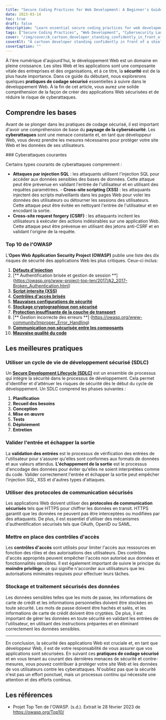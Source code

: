 ```yaml
---
title: "Secure Coding Practices for Web Development: A Beginner's Guide"
date: 2023-03-14
toc: true
draft: false
description: "Learn essential secure coding practices for web development to build secure web applications and reduce the risk of cyber attacks."
tags: ["Secure Coding Practices", "Web Development", "Cybersecurity Landscape", "OWASP Top Ten", "SQL Injection Attacks", "XSS", "CSRF", "Secure Development Lifecycle", "Input Validation", "Output Escaping", "Secure Communication Protocols", "Access Controls", "Data Storage and Handling", "Least Privilege", "Password Hashing", "Data Encryption", "Prepared Statements", "Sensitive Data", "Cyber Attacks", "Web Security"]
cover: "/img/cover/A_cartoon_developer_standing_confidently_in_front_of_a_shield.png"
coverAlt: "A cartoon developer standing confidently in front of a shield with a lock symbol while holding a laptop."
coverCaption: ""
---
```

 À l'ère numérique d'aujourd'hui, le développement Web est un domaine en pleine croissance. Les sites Web et les applications sont une composante vitale des entreprises et des organisations, et à ce titre, la **sécurité** est de la plus haute importance. Dans ce guide du débutant, nous explorerons quelques **pratiques de codage sécurisé** essentielles à suivre dans le développement Web. À la fin de cet article, vous aurez une solide compréhension de la façon de créer des applications Web sécurisées et de réduire le risque de cyberattaques.  ## Comprendre les bases  Avant de se plonger dans les pratiques de codage sécurisé, il est important d'avoir une compréhension de base du **paysage de la cybersécurité**. Les **cyberattaques** sont une menace constante et, en tant que développeur Web, vous devez prendre les mesures nécessaires pour protéger votre site Web et les données de ses utilisateurs.  ### Cyberattaques courantes  Certains types courants de cyberattaques comprennent :  - **Attaques par injection SQL** : les attaquants utilisent l'injection SQL pour accéder aux données sensibles des bases de données. Cette attaque peut être prévenue en validant l'entrée de l'utilisateur et en utilisant des requêtes paramétrées. - **Cross-site scripting (XSS)** : les attaquants injectent des scripts malveillants dans les pages Web pour voler les données des utilisateurs ou détourner les sessions des utilisateurs. Cette attaque peut être évitée en nettoyant l'entrée de l'utilisateur et en encodant la sortie. - **Cross-site request forgery (CSRF)** : les attaquants incitent les utilisateurs à exécuter des actions indésirables sur une application Web. Cette attaque peut être prévenue en utilisant des jetons anti-CSRF et en validant l'origine de la requête.  ### Top 10 de l'OWASP  L'**Open Web Application Security Project (OWASP)** publie une liste des dix risques de sécurité des applications Web les plus critiques. Ceux-ci inclus:  1. [**Défauts d'injection**](https://owasp.org/www-community/Injection_Flaws) 2. [** Authentification brisée et gestion de session **] (https://owasp.org/www-project-top-ten/2017/A2_2017-Broken_Authentication.html) 3. [**Script intersite (XSS)**](https://owasp.org/www-project-top-ten/2017/A7_2017-Cross-Site_Scripting_(XSS).html) 4. [**Contrôles d'accès brisés**](https://owasp.org/www-project-top-ten/2017/A5_2017-Broken_Access_Control.html) 5. [**Mauvaises configurations de sécurité**](https://owasp.org/www-project-top-ten/2017/A6_2017-Security_Misconfiguration.html) 6. [**Stockage cryptographique non sécurisé**](https://owasp.deteact.com/cheat/cheatsheets/Cryptographic_Storage_Cheat_Sheet.html) 7. [**Protection insuffisante de la couche de transport**](https://owasp.org/www-project-mobile-top-10/2014-risks/m3-insufficient-transport-layer-protection) 8. [** Gestion incorrecte des erreurs **] (https://owasp.org/www-community/Improper_Error_Handling) 9. [**Communication non sécurisée entre les composants**](https://owasp.org/www-project-mobile-top-10/2016-risks/m3-insecure-communication) 10. [**Mauvaise qualité du code**](https://owasp.org/www-project-mobile-top-10/2016-risks/m7-client-code-quality)  ## Les meilleures pratiques  ### Utiliser un cycle de vie de développement sécurisé (SDLC)  Un [**Secure Development Lifecycle (SDLC)**](https://en.wikipedia.org/wiki/Systems_development_life_cycle) est un ensemble de processus qui intègre la sécurité dans le processus de développement. Cela permet d'identifier et d'atténuer les risques de sécurité dès le début du cycle de développement. Un SDLC comprend les phases suivantes :  1. **Planification** 2. **Recueil des besoins** 3. **Conception** 4. **Mise en œuvre** 5. **Tests** 6. **Déploiement** 7. **Entretien**  ### Valider l'entrée et échapper la sortie  La **validation des entrées** est le processus de vérification des entrées de l'utilisateur pour s'assurer qu'elles sont conformes aux formats de données et aux valeurs attendus. **L'échappement de la sortie** est le processus d'encodage des données pour éviter qu'elles ne soient interprétées comme du code. Valider correctement l'entrée et échapper la sortie peut empêcher l'injection SQL, XSS et d'autres types d'attaques.  ### Utiliser des protocoles de communication sécurisés  Les applications Web doivent utiliser des **protocoles de communication sécurisés** tels que HTTPS pour chiffrer les données en transit. HTTPS garantit que les données ne peuvent pas être interceptées ou modifiées par des attaquants. De plus, il est essentiel d'utiliser des mécanismes d'authentification sécurisés tels que OAuth, OpenID ou SAML.  ### Mettre en place des contrôles d'accès  Les **contrôles d'accès** sont utilisés pour limiter l'accès aux ressources en fonction des rôles et des autorisations des utilisateurs. Des contrôles d'accès appropriés peuvent empêcher l'accès non autorisé aux données et fonctionnalités sensibles. Il est également important de suivre le principe du **moindre privilège**, ce qui signifie n'accorder aux utilisateurs que les autorisations minimales requises pour effectuer leurs tâches.  ### Stockage et traitement sécurisés des données  Les données sensibles telles que les mots de passe, les informations de carte de crédit et les informations personnelles doivent être stockées en toute sécurité. Les mots de passe doivent être hachés et salés, et les informations de carte de crédit doivent être cryptées. De plus, il est important de gérer les données en toute sécurité en validant les entrées de l'utilisateur, en utilisant des instructions préparées et en éliminant correctement les données sensibles.  ______  En conclusion, la sécurité des applications Web est cruciale et, en tant que développeur Web, il est de votre responsabilité de vous assurer que vos applications sont sécurisées. En suivant ces **pratiques de codage sécurisé** et en vous tenant au courant des dernières menaces de sécurité et contre-mesures, vous pouvez contribuer à protéger votre site Web et les données de vos utilisateurs contre les cyberattaques. N'oubliez pas que la sécurité n'est pas un effort ponctuel, mais un processus continu qui nécessite une attention et des efforts continus.  ## Les références  - Projet Top Ten de l'OWASP. (s.d.). Extrait le 28 février 2023 de https://owasp.org/Top10/